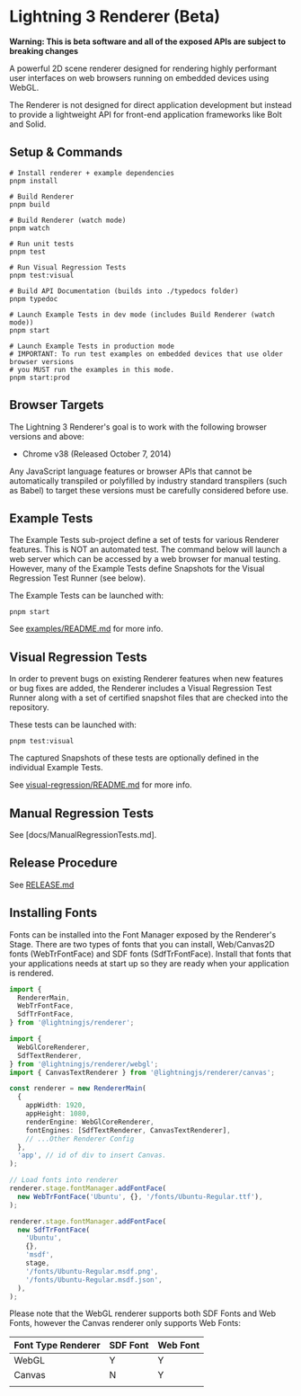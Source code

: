 # Lightning 3 Renderer (Beta)

**Warning: This is beta software and all of the exposed APIs are subject to
breaking changes**

A powerful 2D scene renderer designed for rendering highly performant user
interfaces on web browsers running on embedded devices using WebGL.

The Renderer is not designed for direct application development but instead
to provide a lightweight API for front-end application frameworks like Bolt and
Solid.

## Setup & Commands

```
# Install renderer + example dependencies
pnpm install

# Build Renderer
pnpm build

# Build Renderer (watch mode)
pnpm watch

# Run unit tests
pnpm test

# Run Visual Regression Tests
pnpm test:visual

# Build API Documentation (builds into ./typedocs folder)
pnpm typedoc

# Launch Example Tests in dev mode (includes Build Renderer (watch mode))
pnpm start

# Launch Example Tests in production mode
# IMPORTANT: To run test examples on embedded devices that use older browser versions
# you MUST run the examples in this mode.
pnpm start:prod
```

## Browser Targets

The Lightning 3 Renderer's goal is to work with the following browser versions and above:

- Chrome v38 (Released October 7, 2014)

Any JavaScript language features or browser APIs that cannot be automatically transpiled or polyfilled by industry standard transpilers (such as Babel) to target these versions must be carefully considered before use.

## Example Tests

The Example Tests sub-project define a set of tests for various Renderer
features. This is NOT an automated test. The command below will launch a
web server which can be accessed by a web browser for manual testing. However,
many of the Example Tests define Snapshots for the Visual Regression Test Runner
(see below).

The Example Tests can be launched with:

```
pnpm start
```

See [examples/README.md](./examples/README.md) for more info.

## Visual Regression Tests

In order to prevent bugs on existing Renderer features when new features or bug
fixes are added, the Renderer includes a Visual Regression Test Runner along
with a set of certified snapshot files that are checked into the repository.

These tests can be launched with:

```
pnpm test:visual
```

The captured Snapshots of these tests are optionally defined in the individual
Example Tests.

See [visual-regression/README.md](./visual-regression/README.md) for more info.

## Manual Regression Tests

See [docs/ManualRegressionTests.md].

## Release Procedure

See [RELEASE.md](./RELEASE.md)

## Installing Fonts

Fonts can be installed into the Font Manager exposed by the Renderer's Stage.
There are two types of fonts that you can install, Web/Canvas2D fonts (WebTrFontFace)
and SDF fonts (SdfTrFontFace). Install that fonts that your applications needs
at start up so they are ready when your application is rendered.

```ts
import {
  RendererMain,
  WebTrFontFace,
  SdfTrFontFace,
} from '@lightningjs/renderer';

import {
  WebGlCoreRenderer,
  SdfTextRenderer,
} from '@lightningjs/renderer/webgl';
import { CanvasTextRenderer } from '@lightningjs/renderer/canvas';

const renderer = new RendererMain(
  {
    appWidth: 1920,
    appHeight: 1080,
    renderEngine: WebGlCoreRenderer,
    fontEngines: [SdfTextRenderer, CanvasTextRenderer],
    // ...Other Renderer Config
  },
  'app', // id of div to insert Canvas.
);

// Load fonts into renderer
renderer.stage.fontManager.addFontFace(
  new WebTrFontFace('Ubuntu', {}, '/fonts/Ubuntu-Regular.ttf'),
);

renderer.stage.fontManager.addFontFace(
  new SdfTrFontFace(
    'Ubuntu',
    {},
    'msdf',
    stage,
    '/fonts/Ubuntu-Regular.msdf.png',
    '/fonts/Ubuntu-Regular.msdf.json',
  ),
);
```

Please note that the WebGL renderer supports both SDF Fonts and Web Fonts, however the
Canvas renderer only supports Web Fonts:

| Font Type Renderer | SDF Font | Web Font |
| ------------------ | -------- | -------- |
| WebGL              | Y        | Y        |
| Canvas             | N        | Y        |
|                    |          |          |
